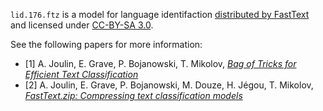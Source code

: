 ``lid.176.ftz`` is a model for language identifaction [distributed by FastText](https://fasttext.cc/docs/en/language-identification.html) and licensed under [CC-BY-SA 3.0](http://creativecommons.org/licenses/by-sa/3.0/).

See the following papers for more information:

* [1] A. Joulin, E. Grave, P. Bojanowski, T. Mikolov, [*Bag of Tricks for Efficient Text Classification*](https://arxiv.org/abs/1607.01759)
* [2] A. Joulin, E. Grave, P. Bojanowski, M. Douze, H. Jégou, T. Mikolov, [*FastText.zip: Compressing text classification models*](https://arxiv.org/abs/1612.03651)

